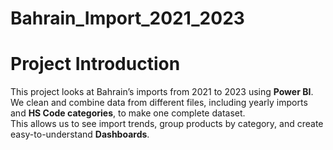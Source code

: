 # Bahrain_Import_2021_2023
# Project Introduction

This project looks at Bahrain’s imports from 2021 to 2023 using **Power BI**.  
We clean and combine data from different files, including yearly imports and **HS Code categories**, 
to make one complete dataset.  
This allows us to see import trends, group products by category, and create easy-to-understand **Dashboards**.
